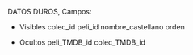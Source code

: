 DATOS DUROS, Campos:
- Visibles
	colec_id
	peli_id
	nombre_castellano
	orden

- Ocultos
	peli_TMDB_id
	colec_TMDB_id
